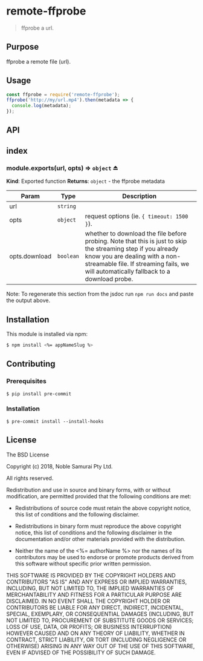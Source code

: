 # remote-ffprobe

> ffprobe a url.

## Purpose
ffprobe a remote file (url).

## Usage

```js
const ffprobe = require('remote-ffprobe');
ffprobe('http://my/url.mp4').then(metadata => {
  console.log(metadata);
});
```

## API

<a name="module_index"></a>

## index
<a name="exp_module_index--module.exports"></a>

### module.exports(url, opts) ⇒ <code>object</code> ⏏
**Kind**: Exported function
**Returns**: <code>object</code> - the ffprobe metadata

| Param | Type | Description |
| --- | --- | --- |
| url | <code>string</code> |  |
| opts | <code>object</code> | request options (ie. `{ timeout: 1500 }`). |
| opts.download | <code>boolean</code> | whether to download the file before probing.   Note that this is just to skip the streaming step if you already know you   are dealing with a non-streamable file. If streaming fails, we will   automatically fallback to a download probe. |

Note: To regenerate this section from the jsdoc run `npm run docs` and paste
the output above.

## Installation

This module is installed via npm:

``` bash
$ npm install <%= appNameSlug %>
```

## Contributing

### Prerequisites

```
$ pip install pre-commit
```

### Installation

```
$ pre-commit install --install-hooks
```

## License
The BSD License

Copyright (c) 2018, Noble Samurai Pty Ltd.

All rights reserved.

Redistribution and use in source and binary forms, with or without modification,
are permitted provided that the following conditions are met:

* Redistributions of source code must retain the above copyright notice, this
  list of conditions and the following disclaimer.

* Redistributions in binary form must reproduce the above copyright notice, this
  list of conditions and the following disclaimer in the documentation and/or
  other materials provided with the distribution.

* Neither the name of the <%= authorName %> nor the names of its
  contributors may be used to endorse or promote products derived from
  this software without specific prior written permission.

THIS SOFTWARE IS PROVIDED BY THE COPYRIGHT HOLDERS AND CONTRIBUTORS "AS IS" AND
ANY EXPRESS OR IMPLIED WARRANTIES, INCLUDING, BUT NOT LIMITED TO, THE IMPLIED
WARRANTIES OF MERCHANTABILITY AND FITNESS FOR A PARTICULAR PURPOSE ARE
DISCLAIMED. IN NO EVENT SHALL THE COPYRIGHT HOLDER OR CONTRIBUTORS BE LIABLE FOR
ANY DIRECT, INDIRECT, INCIDENTAL, SPECIAL, EXEMPLARY, OR CONSEQUENTIAL DAMAGES
(INCLUDING, BUT NOT LIMITED TO, PROCUREMENT OF SUBSTITUTE GOODS OR SERVICES;
LOSS OF USE, DATA, OR PROFITS; OR BUSINESS INTERRUPTION) HOWEVER CAUSED AND ON
ANY THEORY OF LIABILITY, WHETHER IN CONTRACT, STRICT LIABILITY, OR TORT
(INCLUDING NEGLIGENCE OR OTHERWISE) ARISING IN ANY WAY OUT OF THE USE OF THIS
SOFTWARE, EVEN IF ADVISED OF THE POSSIBILITY OF SUCH DAMAGE.
